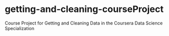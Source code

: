# getting-and-cleaning-courseProject
Course Project for Getting and Cleaning Data in the Coursera Data Science Specialization
